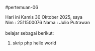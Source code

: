 #pertemuan-06

Hari ini Kamis 30 Oktober 2025, saya<br>
Nim : 2511500076
Nama : Julio Putrawan<br>
<br>
belajar sebagai berikut:
<ol>
<li>skrip php hello world</li>
</ol>